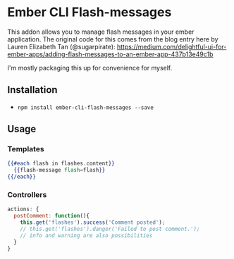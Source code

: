 # Ember CLI Flash-messages

This addon allows you to manage flash messages in your ember application. The original code for this comes from the blog entry here by Lauren Elizabeth Tan (@sugarpirate): https://medium.com/delightful-ui-for-ember-apps/adding-flash-messages-to-an-ember-app-437b13e49c1b

I'm mostly packaging this up for convenience for myself.

## Installation

* `npm install ember-cli-flash-messages --save`

## Usage

### Templates

```hbs
{{#each flash in flashes.content}}
  {{flash-message flash=flash}}
{{/each}}
```

### Controllers

```javascript
actions: {
  postComment: function(){
    this.get('flashes').success('Comment posted');
    // this.get('flashes').danger('Failed to post comment.');
    // info and warning are also possibilities
  }
}
```
